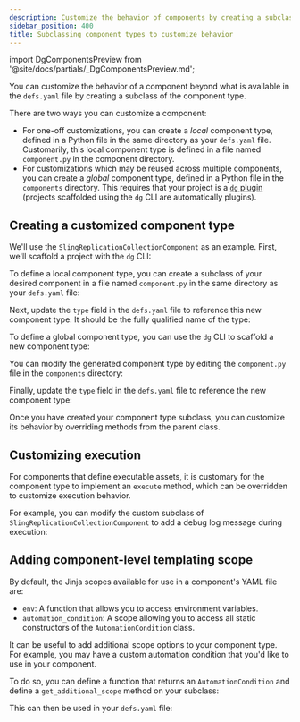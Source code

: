 ```yaml
---
description: Customize the behavior of components by creating a subclass of the component type.
sidebar_position: 400
title: Subclassing component types to customize behavior
---
```


import DgComponentsPreview from '@site/docs/partials/\_DgComponentsPreview.md';

<DgComponentsPreview />

You can customize the behavior of a component beyond what is available in the `defs.yaml` file by creating a subclass of the component type.

There are two ways you can customize a component:
- For one-off customizations, you can create a *local* component type, defined in a Python file in the same directory as your `defs.yaml` file. Customarily, this local component type is defined in a file named `component.py` in the component directory.
- For customizations which may be reused across multiple components, you can create a *global* component type, defined in a Python file in the `components` directory. This requires that your project is a [`dg` plugin](./creating-dg-plugin) (projects scaffolded using the `dg` CLI are automatically plugins).

## Creating a customized component type

We'll use the `SlingReplicationCollectionComponent` as an example. First, we'll scaffold a project with the `dg` CLI:
<CliInvocationExample path="docs_snippets/docs_snippets/guides/components/customizing-existing-component/1-scaffold-project.txt" />
<CliInvocationExample path="docs_snippets/docs_snippets/guides/components/customizing-existing-component/2-tree.txt" />


<Tabs>
<TabItem value="local" label="Local component type">

To define a local component type, you can create a subclass of your desired component in a file named `component.py` in the same directory as your `defs.yaml` file:

<CodeExample path="docs_snippets/docs_snippets/guides/components/customizing-existing-component/local/3-component.py" language="python" title="my_project/defs/my_sling_sync/component.py" />

Next, update the `type` field in the `defs.yaml` file to reference this new component type. It should be the fully qualified name of the type:

<CodeExample path="docs_snippets/docs_snippets/guides/components/customizing-existing-component/local/5-defs.yaml" language="yaml" title="my_project/defs/my_sling_sync/defs.yaml" />

<CliInvocationExample path="docs_snippets/docs_snippets/guides/components/customizing-existing-component/local/4-tree.txt" />
</TabItem>
<TabItem value="global" label="Global component type">

To define a global component type, you can use the `dg` CLI to scaffold a new component type:

<CliInvocationExample path="docs_snippets/docs_snippets/guides/components/customizing-existing-component/global/3-scaffold-component-type.txt" />

<CliInvocationExample path="docs_snippets/docs_snippets/guides/components/customizing-existing-component/global/5-tree.txt" />

You can modify the generated component type by editing the `component.py` file in the `components` directory:

<CodeExample path="docs_snippets/docs_snippets/guides/components/customizing-existing-component/global/4-component.py" language="python" title="my_project/components/custom_sling_replication_component.py" />

Finally, update the `type` field in the `defs.yaml` file to reference the new component type:

<CodeExample path="docs_snippets/docs_snippets/guides/components/customizing-existing-component/global/6-defs.yaml" language="yaml" title="my_project/defs/my_sling_sync/defs.yaml" />
</TabItem>
</Tabs>

Once you have created your component type subclass, you can customize its behavior by overriding methods from the parent class.

## Customizing execution

For components that define executable assets, it is customary for the component type to implement an `execute` method, which can be overridden to customize execution behavior.

For example, you can modify the custom subclass of `SlingReplicationCollectionComponent` to add a debug log message during execution:

<CodeExample path="docs_snippets/docs_snippets/guides/components/customizing-existing-component/7-component.py" language="python" />

## Adding component-level templating scope

By default, the Jinja scopes available for use in a component's YAML file are:

- `env`: A function that allows you to access environment variables.
- `automation_condition`: A scope allowing you to access all static constructors of the `AutomationCondition` class.

It can be useful to add additional scope options to your component type. For example, you may have a custom automation condition that you'd like to use in your component.

To do so, you can define a function that returns an `AutomationCondition` and define a `get_additional_scope` method on your subclass:

<CodeExample path="docs_snippets/docs_snippets/guides/components/customizing-existing-component/8-component.py" language="python" />

This can then be used in your `defs.yaml` file:


<Tabs>
<TabItem value="local" label="Local component type">
<CodeExample path="docs_snippets/docs_snippets/guides/components/customizing-existing-component/local/9-defs.yaml" language="yaml" />
</TabItem>
<TabItem value="global" label="Global component type">
<CodeExample path="docs_snippets/docs_snippets/guides/components/customizing-existing-component/global/9-defs.yaml" language="yaml" />
</TabItem>
</Tabs>
